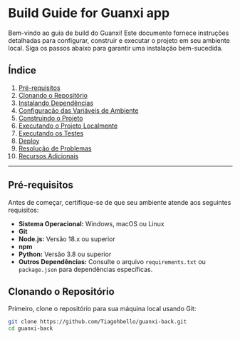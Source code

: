 # Build Guide for Guanxi app

Bem-vindo ao guia de build do Guanxi! Este documento fornece instruções detalhadas para configurar, construir e executar o projeto em seu ambiente local. Siga os passos abaixo para garantir uma instalação bem-sucedida.

## Índice

1. [Pré-requisitos](#pré-requisitos)
2. [Clonando o Repositório](#clonando-o-repositório)
3. [Instalando Dependências](#instalando-dependências)
4. [Configuração das Variáveis de Ambiente](#configuração-das-variáveis-de-ambiente)
5. [Construindo o Projeto](#construindo-o-projeto)
6. [Executando o Projeto Localmente](#executando-o-projeto-localmente)
7. [Executando os Testes](#executando-os-testes)
8. [Deploy](#deploy)
9. [Resolução de Problemas](#resolução-de-problemas)
10. [Recursos Adicionais](#recursos-adicionais)

---

## Pré-requisitos

Antes de começar, certifique-se de que seu ambiente atende aos seguintes requisitos:

- **Sistema Operacional:** Windows, macOS ou Linux
- **Git**
- **Node.js:** Versão 18.x ou superior
- **npm**
- **Python:** Versão 3.8 ou superior
- **Outros Dependências:** Consulte o arquivo `requirements.txt` ou `package.json` para dependências específicas.

## Clonando o Repositório

Primeiro, clone o repositório para sua máquina local usando Git:

```bash
git clone https://github.com/Tiagohbello/guanxi-back.git
cd guanxi-back
